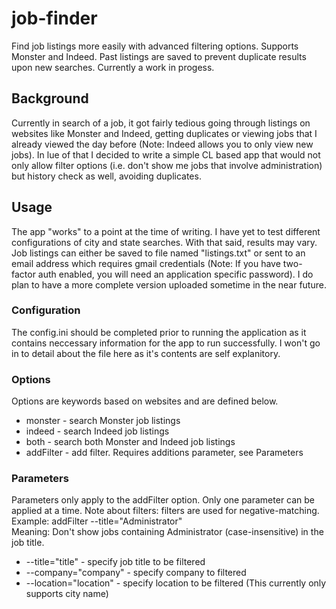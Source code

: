 job-finder
==========

Find job listings more easily with advanced filtering options. Supports Monster and Indeed.
Past listings are saved to prevent duplicate results upon new searches.
Currently a work in progess.

## Background
Currently in search of a job, it got fairly tedious going through listings on websites like Monster and Indeed, getting duplicates or viewing jobs that I already viewed the day before (Note: Indeed allows you to only view new jobs). In lue of that I decided to write a simple CL based app that would not only allow filter options (i.e. don't show me jobs that involve administration) but history check as well, avoiding duplicates.

## Usage
The app "works" to a point at the time of writing. I have yet to test different configurations of city and state searches. With that said, results may vary. Job listings can either be saved to file named "listings.txt" or sent to an email address which requires gmail credentials (Note: If you have two-factor auth enabled, you will need an application specific password). I do plan to have a more complete version uploaded sometime in the near future.

### Configuration
The config.ini should be completed prior to running the application as it contains neccessary information for the app to run successfully. I won't go in to detail about the file here as it's contents are self explanitory.

### Options
Options are keywords based on websites and are defined below.

- monster - search Monster job listings
- indeed - search Indeed job listings
- both - search both Monster and Indeed job listings
- addFilter - add filter. Requires additions parameter, see Parameters

### Parameters
Parameters only apply to the addFilter option. Only one parameter can be applied at a time.
Note about filters: filters are used for negative-matching.
Example: addFilter --title="Administrator"    
Meaning: Don't show jobs containing Administrator (case-insensitive) in the job title.

- --title="title" - specify job title to be filtered
- --company="company" - specify company to filtered
- --location="location" - specify location to be filtered (This currently only supports city name)
